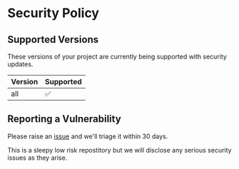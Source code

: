 # Security Policy

## Supported Versions

These versions of your project are
currently being supported with security updates.

| Version | Supported          |
| ------- | ------------------ |
| all     | :white_check_mark: |

## Reporting a Vulnerability

Please raise an [issue](https://github.com/sett-and-hive/asciize/issues) and we'll triage it within 30 days.

This is a sleepy low risk repostitory but we will disclose any serious security issues as they arise.
